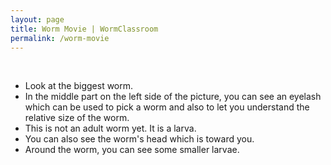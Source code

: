 ```yaml
---
layout: page
title: Worm Movie | WormClassroom
permalink: /worm-movie
---
```

<div data="/files/worm/LiveWorms_half.mov" type="div/quicktime"
width="150" height="220">

</div>

 

-   Look at the biggest worm.
-   In the middle part on the left side of the picture, you can see an
    eyelash which can be used to pick a worm and also to let you
    understand the relative size of the worm.
-   This is not an adult worm yet. It is a larva.
-   You can also see the worm's head which is toward you.
-   Around the worm, you can see some smaller larvae.

